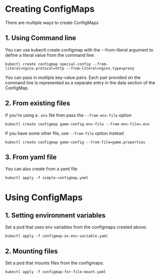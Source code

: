 # Creating ConfigMaps

There are multiple ways to create ConfigMaps
## 1. Using Command line
You can use kubectl create configmap with the --from-literal argument to define a literal value from the command line:
```
kubectl create configmap special-config --from-literal=nginx.protocol=http --from-literal=nginx.type=proxy
```
You can pass in multiple key-value pairs. Each pair provided on the command line is represented as a separate entry in the data section of the ConfigMap.

## 2. From existing files
If you're using a `.env` file then pass the `--from-env-file` option
```
kubectl create configmap game-config-env-file --from-env-file=.env
```

If you have some other file, use `--from-file` option instead
```
kubectl create configmap game-config --from-file=game.properties
```
## 3. From yaml file

You can also create from a yaml file
```
kubectl apply -f simple-configmap.yaml
```

# Using ConfigMaps

## 1. Setting environment variables

Set a pod that uses env variables from the configmaps created above:
```
kubectl apply -f configmap-as-env-variable.yaml
```

## 2. Mounting files
Set a pod that mounts files from the configmaps:
```
kubectl apply -f configmap-for-file-mount.yaml
```